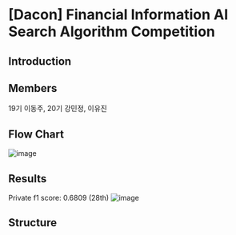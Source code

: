 # [Dacon] Financial Information AI Search Algorithm Competition

## Introduction

## Members
19기 이동주, 20기 강민정, 이유진

## Flow Chart
![image](https://github.com/user-attachments/assets/a2a03235-8592-4942-843c-886ff1f7e242)

## Results
Private f1 score: 0.6809 (28th)
![image](https://github.com/user-attachments/assets/941c8d54-2f27-453c-a0de-644427011dbf)

## Structure

